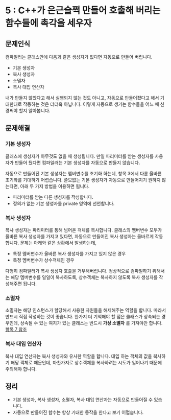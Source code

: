 # 5 : C++가 은근슬쩍 만들어 호출해 버리는 함수들에 촉각을 세우자
## 문제인식
컴파일러는 클래스안에 다음과 같은 생성자가 없다면 자동으로 만들어 버립니다.
- 기본 생성자
- 복사 생성자
- 소멸자
- 복사 대입 연산자

내가 만들지 않았다고 해서 실행되지 않는 것도 아니고, 자동으로 만들어졌다고 해서 기대한대로 작동하는 것은 더더욱 아닙니다.
이렇게 자동으로 생기는 함수들을 어느 때 신경써야 할지 알아봅니다.
## 문제해결

### 기본 생성자
클래스에 생성자가 아무것도 없을 때 생성됩니다.
만일 파리미터를 받는 생성자를 사용자가 만들어 뒀다면 컴파일러는 기본 생성자를 자동으로 만들지 않습니다.

자동으로 만들어진 기본 생성자는 멤버변수를 초기화 하는데, 항목 3에서 다룬 올바른 초기화를 기대하기 어렵습니다.
쓸모없는 기본 생성자가 자동으로 만들어지기 원하지 않는다면, 아래 두 가지 방법을 이용하면 됩니다.
- 파리미터를 받는 다른 생성자를 작성합니다.
- 정의가 없는 기본 생성자를 private 영역에 선언합니다.
### 복사 생성자
복사 생성자는 파리미터를 통해 넘어온 객체를 복사합니다.
클래스의 멤버변수 모두가 올바른 복사 생성자를 가지고 있다면, 자동으로 만들어진 복사 생성자는 올바르게 작동합니다.
문제는 아래와 같은 상황에서 발생하는데,
- 특정 멤버변수가 올바른 복사 생성자를 가지고 있지 않은 경우
- 특정 멤버변수가 상수객체인 경우

다행히 컴파일러가 복사 생성자 호출을 거부해버립니다.
정상적으로 컴파일하기 위해서는 해당 멤버변수를 일일이 복사하도록, 상수객체는 복사하지 않도록 복사 생성자를 작성해주면 됩니다.
### 소멸자
소멸자는 해당 인스턴스가 할당해서 사용한 자원들을 해제해주는 역할을 합니다.
따라서 반드시 직접 작성하는 것이 좋습니다.
한가지 더 기억해야 할 점은 클래스가 상속되는 경우인데, 상속될 수 있는 여지가 있는 클래스는 반드시 **가상 소멸자** 를 가져야만 합니다.[항목 7 참조](ch07.md)
### 복사 대입 연산자
복사 대입 연산자는 복사 생성자와 유사한 역할을 합니다.
대입 하는 객체의 값을 복사하기 해당 객체로 때문인데, 마찬가지로 상수객체를 복사하려는 시도가 일어나기 때문에 주의해야 합니다.

## 정리
- 기본 생성자, 복사 생성자, 소멸자, 복사 대입 연산자는 자동으로 만들어질 수 있습니다.
- 자동으로 만들어진 함수는 항상 기대한 동작을 한다고 보기 어렵습니다.
